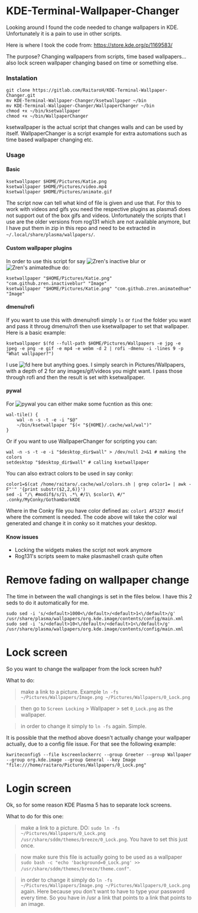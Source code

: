 # KDE-Terminal-Wallpaper-Changer
Looking around I found the code needed to change wallpapers in KDE. Unfortunately it is a pain to use in other scripts. 

Here is where I took the code from:
https://store.kde.org/p/1169583/

The purpose? Changing wallpapers from scripts, time based wallpapers... also lock screen wallpaper changing based on time or something else.

### Instalation
```
git clone https://gitlab.com/RaitaroH/KDE-Terminal-Wallpaper-Changer.git
mv KDE-Terminal-Wallpaper-Changer/ksetwallpaper ~/bin
mv KDE-Terminal-Wallpaper-Changer/WallpaperChanger ~/bin
chmod +x ~/bin/ksetwallpaper
chmod +x ~/bin/WallpaperChanger
```
ksetwallpaper is the actual script that changes walls and can be used by itself. WallpaperChanger is a script example for extra automations such as time based wallpaper changing etc.

### Usage

#### Basic
```
ksetwallpaper $HOME/Pictures/Katie.png
ksetwallpaper $HOME/Pictures/video.mp4
ksetwallpaper $HOME/Pictures/animate.gif
```
The script now can tell what kind of file is given and use that. For this to work with videos and gifs you need the respective plugins as plasma5 does not support out of the box gifs and videos. Unfortunately the scripts that I use are the older versions from rog131 which are not available anymore, but I have put them in zip in this repo and need to be extracted in `~/.local/share/plasma/wallpapers/`.

#### Custom wallpaper plugins
In order to use this script for say ![Zren's inactive blur](https://store.kde.org/p/1206340/) or ![Zren's animatedhue](https://store.kde.org/p/1190533/) do:
```
ksetwallpaper "$HOME/Pictures/Katie.png" "com.github.zren.inactiveblur" "Image"
ksetwallpaper "$HOME/Pictures/Katie.png" "com.github.zren.animatedhue" "Image"
```

#### dmenu/rofi
If you want to use this with dmenu/rofi simply `ls` or `find` the folder you want and pass it throug dmenu/rofi then use ksetwallpaper to set that wallpaper. Here is a basic example:

```
ksetwallpaper $(fd --full-path $HOME/Pictures/Wallpapers -e jpg -e jpeg -e png -e gif -e mp4 -e webm -d 2 | rofi -dmenu -i -lines 9 -p "What wallpaper?")
```
I use ![fd](https://github.com/sharkdp/fd) here but anything goes. I simply search in Pictures/Wallpapers, with a depth of 2 for any images/gif/videos you might want. I pass those through rofi and then the result is set with ksetwallpaper.


#### pywal

For ![pywal](https://github.com/dylanaraps/pywal) you can either make some fucntion as this one:
```
wal-tile() {
	wal -n -s -t -e -i "$@"
	~/bin/ksetwallpaper "$(< "${HOME}/.cache/wal/wal")"
}
```
Or if you want to use WallpaperChanger for scripting you can:
```
wal -n -s -t -e -i "$desktop_dir$wall" > /dev/null 2>&1 # making the colors
setdesktop "$desktop_dir$wall" # calling ksetwallpaper
```
You can also extract colors to be used in say conky:

```
color1=$(cat /home/raitaro/.cache/wal/colors.sh | grep color1= | awk -F"'" '{print substr($2,2,6)}')
sed -i "/\ #modif$/s/1\ .*\ #/1\ $color1\ #/" .conky/MyConky/GothamDarkKDE
```

Where in the Conky file you have color defined as: `color1 AF5237 #modif` where the comment is needed. The code above will take the color wal generated and change it in conky so it matches your desktop.

#### Know issues

+ Locking the widgets makes the script not work anymore
+ Rog131's scripts seem to make plasmashell crash quite often

# Remove fading on wallpaper change

The time in between the wall changings is set in the files below. I have this 2 seds to do it automatically for me.

```
sudo sed -i 's/<default>1000<\/default>/<default>1<\/default>/g' /usr/share/plasma/wallpapers/org.kde.image/contents/config/main.xml
sudo sed -i 's/<default>10<\/default>/<default>1<\/default>/g' /usr/share/plasma/wallpapers/org.kde.image/contents/config/main.xml
```

# Lock screen
So you want to change the wallpaper from the lock screen huh?

What to do:
> make a link to a picture. Example `ln -fs ~/Pictures/Wallpapers/Image.png ~/Pictures/Wallpapers/0_Lock.png`

> then go to `Screen Locking` > Wallpaper > set `0_Lock.png` as the wallpaper.

> in order to change it simply to `ln -fs` again. Simple.

It is possible that the method above doesn't actually change your wallpaper actually, due to a config file issue. For that see the following example:

```
kwriteconfig5 --file kscreenlockerrc --group Greeter --group Wallpaper --group org.kde.image --group General --key Image "file:///home/raitaro/Pictures/Wallpapers/0_Lock.png"
```

# Login screen
Ok, so for some reason KDE Plasma 5 has to separate lock screens.

What to do for this one:
> make a link to a picture. DO: `sudo ln -fs ~/Pictures/Wallpapers/0_Lock.png /usr/share/sddm/themes/breeze/0_Lock.png`. You have to set this just once.

> now make sure this file is actually going to be used as a wallpaper ```sudo bash -c "echo 'background=0_Lock.png' >> /usr/share/sddm/themes/breeze/theme.conf"```.

> in order to change it simply do `ln -fs ~/Pictures/Wallpapers/Image.png ~/Pictures/Wallpapers/0_Lock.png` again. Here because you don't want to have to type your password every time. So you have in /usr a link that points to a link that points to an image.
